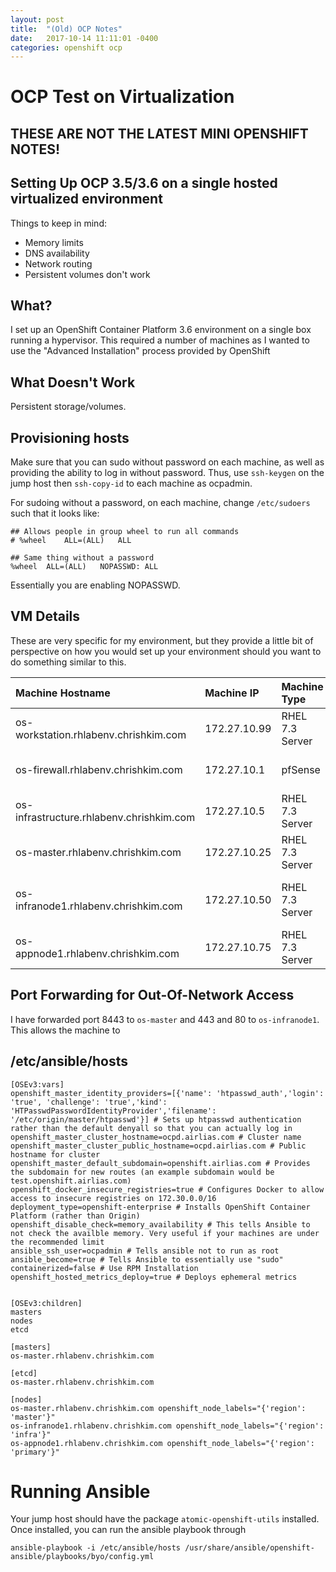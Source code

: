 ```yaml
---
layout: post
title:  "(Old) OCP Notes"
date:   2017-10-14 11:11:01 -0400
categories: openshift ocp
---
```

# OCP Test on Virtualization

## THESE ARE NOT THE LATEST MINI OPENSHIFT NOTES!

## Setting Up OCP 3.5/3.6 on a single hosted virtualized environment

Things to keep in mind:
* Memory limits
* DNS availability
* Network routing
* Persistent volumes don't work

## What?

I set up an OpenShift Container Platform 3.6 environment on a single box running a hypervisor. This required a number of machines as I wanted to use the "Advanced Installation" process provided by OpenShift

## What Doesn't Work

Persistent storage/volumes.

## Provisioning hosts
Make sure that you can sudo without password on each machine, as well as providing the ability to log in without password. Thus, use `ssh-keygen` on the jump host then `ssh-copy-id` to each machine as ocpadmin.

For sudoing without a password, on each machine, change `/etc/sudoers` such that it looks like:
```
## Allows people in group wheel to run all commands
# %wheel	ALL=(ALL)	ALL

## Same thing without a password
%wheel	ALL=(ALL)	NOPASSWD: ALL
```

Essentially you are enabling NOPASSWD.

## VM Details

These are very specific for my environment, but they provide a little bit of perspective on how you would set up your environment should you want to do something similar to this.

| Machine Hostname                         | Machine IP   | Machine Type    | Machine Description                              |
|:-----------------------------------------|:-------------|:----------------|:-------------------------------------------------|
| os-workstation.rhlabenv.chrishkim.com    | 172.27.10.99 | RHEL 7.3 Server | Ansible Jump Host/Environment Access Machine     |
| os-firewall.rhlabenv.chrishkim.com       | 172.27.10.1  | pfSense         | Router/Firewall for OCP 3.6 Environment          |
| os-infrastructure.rhlabenv.chrishkim.com | 172.27.10.5  | RHEL 7.3 Server | DNS Server                                       |
| os-master.rhlabenv.chrishkim.com         | 172.27.10.25 | RHEL 7.3 Server | OCP 3.6 Master Host                              |
| os-infranode1.rhlabenv.chrishkim.com     | 172.27.10.50 | RHEL 7.3 Server | OCP 3.6 Infrastructure Node (marked region=infra)|
| os-appnode1.rhlabenv.chrishkim.com       | 172.27.10.75 | RHEL 7.3 Server | OCP 3.6 Application Node                         |

## Port Forwarding for Out-Of-Network Access

I have forwarded port 8443 to `os-master` and 443 and 80 to `os-infranode1`. This allows the machine to

## /etc/ansible/hosts

```
[OSEv3:vars]
openshift_master_identity_providers=[{'name': 'htpasswd_auth','login': 'true', 'challenge': 'true','kind': 'HTPasswdPasswordIdentityProvider','filename': '/etc/origin/master/htpasswd'}] # Sets up htpasswd authentication rather than the default denyall so that you can actually log in
openshift_master_cluster_hostname=ocpd.airlias.com # Cluster name
openshift_master_cluster_public_hostname=ocpd.airlias.com # Public hostname for cluster
openshift_master_default_subdomain=openshift.airlias.com # Provides the subdomain for new routes (an example subdomain would be test.openshift.airlias.com)
openshift_docker_insecure_registries=true # Configures Docker to allow access to insecure registries on 172.30.0.0/16
deployment_type=openshift-enterprise # Installs OpenShift Container Platform (rather than Origin)
openshift_disable_check=memory_availability # This tells Ansible to not check the availble memory. Very useful if your machines are under the recommended limit
ansible_ssh_user=ocpadmin # Tells ansible not to run as root
ansible_become=true # Tells Ansible to essentially use "sudo"
containerized=false # Use RPM Installation
openshift_hosted_metrics_deploy=true # Deploys ephemeral metrics


[OSEv3:children]
masters
nodes
etcd

[masters]
os-master.rhlabenv.chrishkim.com

[etcd]
os-master.rhlabenv.chrishkim.com

[nodes]
os-master.rhlabenv.chrishkim.com openshift_node_labels="{'region': 'master'}"
os-infranode1.rhlabenv.chrishkim.com openshift_node_labels="{'region': 'infra'}"
os-appnode1.rhlabenv.chrishkim.com openshift_node_labels="{'region': 'primary'}"
```

# Running Ansible

Your jump host should have the package `atomic-openshift-utils` installed. Once installed, you can run the ansible playbook through

`ansible-playbook -i /etc/ansible/hosts /usr/share/ansible/openshift-ansible/playbooks/byo/config.yml`
